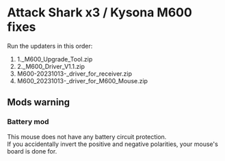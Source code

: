 # Attack Shark x3 / Kysona M600 fixes

Run the updaters in this order:

1. 1._M600_Upgrade_Tool.zip
2. 2._M600_Driver_V1.1.zip
3. M600-20231013-_driver_for_receiver.zip
4. M600_20231013-_driver_for_M600_Mouse.zip

## Mods warning

### Battery mod
This mouse does not have any battery circuit protection.  
If you accidentally invert the positive and negative polarities, your mouse's board is done for.  
